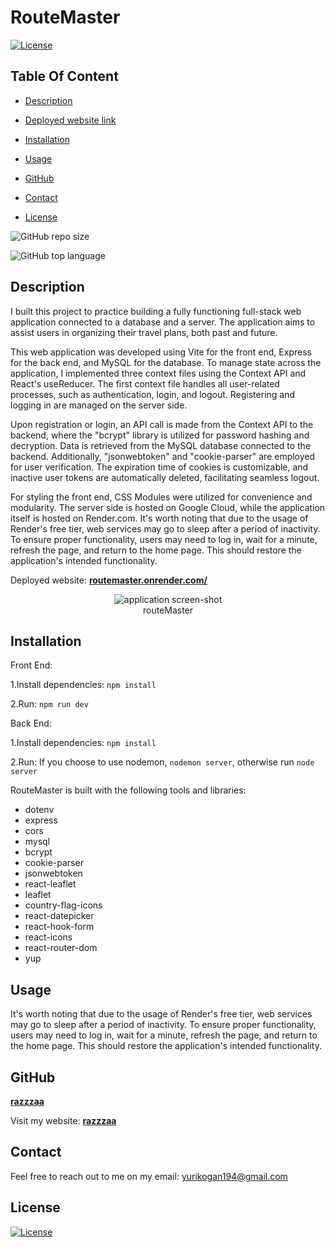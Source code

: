 # RouteMaster

[![License](https://img.shields.io/static/v1?label=License&message=ISC&color=blue&?style=plastic&logo=appveyor)](https://opensource.org/license/ISC)

## Table Of Content

- [Description](#description)
- [Deployed website link](#deployedWebsite)
- [Installation](#installation)
- [Usage](#usage)

- [GitHub](#github)
- [Contact](#contact)
- [License](#license)

![GitHub repo size](https://img.shields.io/github/repo-size/razzzaa/routeMaster?style=plastic)

![GitHub top language](https://img.shields.io/github/languages/top/razzzaa/routeMaster?style=plastic)

## Description

I built this project to practice building a fully functioning full-stack web application connected to a database and a server. The application aims to assist users in organizing their travel plans, both past and future.

This web application was developed using Vite for the front end, Express for the back end, and MySQL for the database. To manage state across the application, I implemented three context files using the Context API and React's useReducer. The first context file handles all user-related processes, such as authentication, login, and logout. Registering and logging in are managed on the server side.

Upon registration or login, an API call is made from the Context API to the backend, where the "bcrypt" library is utilized for password hashing and decryption. Data is retrieved from the MySQL database connected to the backend. Additionally, "jsonwebtoken" and "cookie-parser" are employed for user verification. The expiration time of cookies is customizable, and inactive user tokens are automatically deleted, facilitating seamless logout.

For styling the front end, CSS Modules were utilized for convenience and modularity. The server side is hosted on Google Cloud, while the application itself is hosted on Render.com. It's worth noting that due to the usage of Render's free tier, web services may go to sleep after a period of inactivity. To ensure proper functionality, users may need to log in, wait for a minute, refresh the page, and return to the home page. This should restore the application's intended functionality.

<p>Deployed website: <strong><a href="routemaster.onrender.com">routemaster.onrender.com/</a></strong>

<p align="center">
  <img alt="application screen-shot" [Screenshot] src="routeScreen.png"><br>
routeMaster
</p>

## Installation

Front End:

1.Install dependencies:
`npm install`

2.Run:
`npm run dev`

Back End:

1.Install dependencies:
`npm install`

2.Run:
If you choose to use nodemon, `nodemon server`, otherwise run `node server`

RouteMaster is built with the following tools and libraries: <ul><li>dotenv</li> <li>express</li> <li>cors</li> <li>mysql</li> <li>bcrypt</li> <li>cookie-parser</li> <li>jsonwebtoken</li> <li>react-leaflet</li> <li>leaflet</li> <li>country-flag-icons</li> <li>react-datepicker</li> <li>react-hook-form</li> <li>react-icons</li> <li>react-router-dom</li> <li>yup</li></ul>

## Usage

It's worth noting that due to the usage of Render's free tier, web services may go to sleep after a period of inactivity. To ensure proper functionality, users may need to log in, wait for a minute, refresh the page, and return to the home page. This should restore the application's intended functionality.

## GitHub

<a href="https://github.com/razzzaa"><strong>razzzaa</a></strong>

<p>Visit my website: <strong><a href="https://github.com/razzzaa">razzzaa</a></strong></p>

## Contact

Feel free to reach out to me on my email:
yurikogan194@gmail.com

## License

[![License](https://img.shields.io/static/v1?label=Licence&message=ISC&color=blue)](https://opensource.org/license/ISC)
